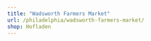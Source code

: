 ```yaml
---
title: "Wadsworth Farmers Market"
url: /philadelphia/wadsworth-farmers-market/
shop: Hofladen
---
```

